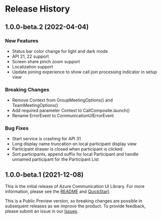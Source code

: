 # Release History

## 1.0.0-beta.2 (2022-04-04)

### New Features
- Status bar color change for light and dark mode
- API 21, 22 support
- Screen share pinch zoom support
- Localization support 
- Update joining experience to show call join processing indicator in setup view

### Breaking Changes
- Remove Context from GroupMeetingOptions() and TeamMeetingOptions()
- Add required parameter Context to CallComposite.launch()
- Rename ErrorEvent to CommunicationUIErrorEvent

### Bug Fixes
- Start service is crashing for API 31
- Long display name truncation on local participant display view
- Participant drawer is closed when participant is clicked
- Sort participants, append suffix for local Participant and handle unnamed participant for the Participant List

## 1.0.0-beta.1 (2021-12-08)
This is the initial release of Azure Communication UI Library. For more information, please see the [README][read_me] and [QuickStart][documentation].

This is a Public Preview version, so breaking changes are possible in subsequent releases as we improve the product. To provide feedback, please submit an issue in our [Issues](https://github.com/Azure/communication-ui-library-android/issues).

<!-- LINKS -->
[read_me]: https://github.com/Azure/communication-ui-library-android/blob/main/README.md
[documentation]: https://docs.microsoft.com/en-us/azure/communication-services/quickstarts/ui-library/get-started-call?tabs=kotlin&pivots=platform-android
